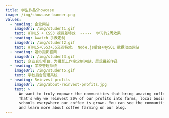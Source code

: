 ```yaml
---
title: 学生作品Showcase
image: /img/showcase-banner.png
values:
  - heading: 企业网站
    imageUrl: /img/student1.gif
    text: HTML5 + CSS3 视觉差特效  -----  学习约2周效果
  - heading: Awatch 手表定制
    imageUrl: /img/student2.gif
    text: HTML5+CSS3+JS交互特效， Node.js后台+MySQL 数据动态网站
  - heading: 婚纱摄影官网
    imageUrl: /img/student3.gif
    text: 企业真实项目，为摄影工作室定制网站，展现最新作品
  - heading: 学校管理系统
    imageUrl: /img/student5.gif
    text: 学校后台管理系统
  - heading: Reinvest profits
    imageUrl: /img/about-reinvest-profits.jpg
    text: >
      We want to truly empower the communities that bring amazing coffee to you.
      That’s why we reinvest 20% of our profits into farms, local businesses and
      schools everywhere our coffee is grown. You can see the communities grow
      and learn more about coffee farming on our blog.
---
```


